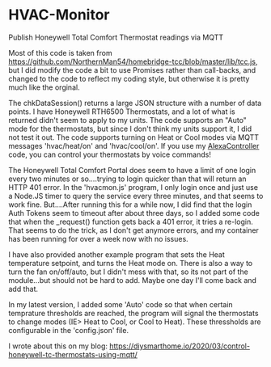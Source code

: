 # HVAC-Monitor
Publish Honeywell Total Comfort Thermostat readings via MQTT

Most of this code is taken from https://github.com/NorthernMan54/homebridge-tcc/blob/master/lib/tcc.js, but I did modify the code a bit to use Promises rather than call-backs, and changed to the code to reflect my coding style, but otherwise it is pretty much like the orginal.

The chkDataSession() returns a large JSON structure with a number of data points. I have Honeywell RTH6500 Thermostats, and a lot of what is returned didn't seem to apply to my units. The code supports an "Auto" mode for the thermostats, but since I don't think my units support it, I did not test it out. The code supports turning on Heat or Cool modes via MQTT messages 'hvac/heat/on' and 'hvac/cool/on'. If you use my [AlexaController](https://github.com/john2exonets/AlexaController) code, you can control your thermostats by voice commands!

The Honeywell Total Comfort Portal does seem to have a limit of one login every two minutes or so....trying to login quicker than that will return an HTTP 401 error. In the 'hvacmon.js' program, I only login once and just use a Node.JS timer to query the service every three minutes, and that seems to work fine. But....After running this for a while now, I did find that the login Auth Tokens seem to timeout after about three days, so I added some code that when the _request() function gets back a 401 error, it tries a re-login. That seems to do the trick, as I don't get anymore errors, and my container has been running for over a week now with no issues.

I have also provided another example program that sets the Heat temperature setpoint, and turns the Heat mode on.  There is also a way to turn the fan on/off/auto, but I didn't mess with that, so its not part of the module...but should not be hard to add. Maybe one day I'll come back and add that.

In my latest version, I added some 'Auto' code so that when certain temprature thresholds are reached, the program will signal the thermostats to change modes (IE> Heat to Cool, or Cool to Heat).  These thressholds are configurable in the 'config.json' file.

I wrote about this on my blog: https://diysmarthome.io/2020/03/control-honeywell-tc-thermostats-using-mqtt/ 
